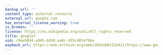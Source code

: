 ```yaml
---
backup_url: ''
content_type: external-resource
external_url: google.com
has_external_license_warning: true
is_broken: ''
license: https://en.wikipedia.org/wiki/All_rights_reserved
title: google7
uid: c9eeb0d4-ad45-4d50-aa8c-d35c407e756a
wayback_url: https://web.archive.org/web/20241001132411/https://www.google.com/
---
```

